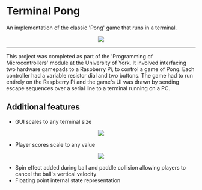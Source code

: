 # Terminal Pong
An implementation of the classic 'Pong' game that runs in a terminal.

<p align="center">
   <img src="https://github.com/lbowes/ascii_pong/blob/master/gifs/gameplay.gif">
</p>

***

This project was completed as part of the 'Programming of Microcontrollers' module at the University of York. It involved interfacing two hardware gamepads to a Raspberry Pi, to control a game of Pong.
Each controller had a variable resistor dial and two buttons. The game had to run entirely on the Raspberry Pi and the game's UI was drawn by sending escape sequences over a serial line to a terminal running on a PC.

## Additional features
* GUI scales to any terminal size

<p align="center">
   <img src="https://github.com/lbowes/ascii_pong/blob/master/gifs/small.gif">
</p>

* Player scores scale to any value

<p align="center">
   <img src="https://github.com/lbowes/ascii_pong/blob/master/gifs/high_score.gif">
</p>


* Spin effect added during ball and paddle collision allowing players to cancel the ball's vertical velocity
* Floating point internal state representation
